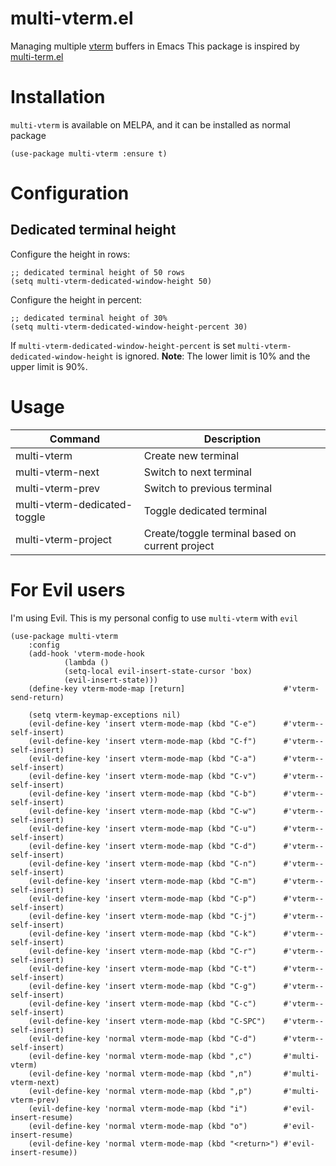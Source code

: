 # multi-vterm.el

Managing multiple [vterm](https://github.com/akermu/emacs-libvterm) buffers in Emacs
This package is inspired by [multi-term.el](https://github.com/milkypostman/multi-term)

# Installation

`multi-vterm` is available on MELPA, and it can be installed as normal package

```
(use-package multi-vterm :ensure t)
```

# Configuration

## Dedicated terminal height
Configure the height in rows:
```elisp
;; dedicated terminal height of 50 rows
(setq multi-vterm-dedicated-window-height 50)
```
Configure the height in percent:
```elisp
;; dedicated terminal height of 30%
(setq multi-vterm-dedicated-window-height-percent 30)
```
If `multi-vterm-dedicated-window-height-percent` is set `multi-vterm-dedicated-window-height` is ignored.
**Note**: The lower limit is 10% and the upper limit is 90%.

# Usage

| Command                         | Description                                     |
|---------------------------------|-------------------------------------------------|
| multi-vterm                  | Create new terminal                             |
| multi-vterm-next             | Switch to next terminal                         |
| multi-vterm-prev             | Switch to previous terminal                     |
| multi-vterm-dedicated-toggle | Toggle dedicated terminal                       |
| multi-vterm-project          | Create/toggle terminal based on current project |

# For Evil users

I'm using Evil. This is my personal config to use `multi-vterm` with `evil`


```elisp
(use-package multi-vterm
	:config
	(add-hook 'vterm-mode-hook
			(lambda ()
			(setq-local evil-insert-state-cursor 'box)
			(evil-insert-state)))
	(define-key vterm-mode-map [return]                      #'vterm-send-return)

	(setq vterm-keymap-exceptions nil)
	(evil-define-key 'insert vterm-mode-map (kbd "C-e")      #'vterm--self-insert)
	(evil-define-key 'insert vterm-mode-map (kbd "C-f")      #'vterm--self-insert)
	(evil-define-key 'insert vterm-mode-map (kbd "C-a")      #'vterm--self-insert)
	(evil-define-key 'insert vterm-mode-map (kbd "C-v")      #'vterm--self-insert)
	(evil-define-key 'insert vterm-mode-map (kbd "C-b")      #'vterm--self-insert)
	(evil-define-key 'insert vterm-mode-map (kbd "C-w")      #'vterm--self-insert)
	(evil-define-key 'insert vterm-mode-map (kbd "C-u")      #'vterm--self-insert)
	(evil-define-key 'insert vterm-mode-map (kbd "C-d")      #'vterm--self-insert)
	(evil-define-key 'insert vterm-mode-map (kbd "C-n")      #'vterm--self-insert)
	(evil-define-key 'insert vterm-mode-map (kbd "C-m")      #'vterm--self-insert)
	(evil-define-key 'insert vterm-mode-map (kbd "C-p")      #'vterm--self-insert)
	(evil-define-key 'insert vterm-mode-map (kbd "C-j")      #'vterm--self-insert)
	(evil-define-key 'insert vterm-mode-map (kbd "C-k")      #'vterm--self-insert)
	(evil-define-key 'insert vterm-mode-map (kbd "C-r")      #'vterm--self-insert)
	(evil-define-key 'insert vterm-mode-map (kbd "C-t")      #'vterm--self-insert)
	(evil-define-key 'insert vterm-mode-map (kbd "C-g")      #'vterm--self-insert)
	(evil-define-key 'insert vterm-mode-map (kbd "C-c")      #'vterm--self-insert)
	(evil-define-key 'insert vterm-mode-map (kbd "C-SPC")    #'vterm--self-insert)
	(evil-define-key 'normal vterm-mode-map (kbd "C-d")      #'vterm--self-insert)
	(evil-define-key 'normal vterm-mode-map (kbd ",c")       #'multi-vterm)
	(evil-define-key 'normal vterm-mode-map (kbd ",n")       #'multi-vterm-next)
	(evil-define-key 'normal vterm-mode-map (kbd ",p")       #'multi-vterm-prev)
	(evil-define-key 'normal vterm-mode-map (kbd "i")        #'evil-insert-resume)
	(evil-define-key 'normal vterm-mode-map (kbd "o")        #'evil-insert-resume)
	(evil-define-key 'normal vterm-mode-map (kbd "<return>") #'evil-insert-resume))
```
